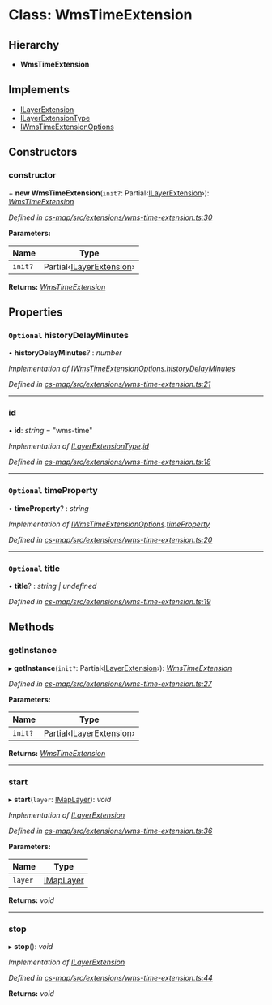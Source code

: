 # Class: WmsTimeExtension

## Hierarchy

* **WmsTimeExtension**

## Implements

* [ILayerExtension](../interfaces/_cs_map_src_classes_ilayer_extension_.ilayerextension.md)
* [ILayerExtensionType](../interfaces/_cs_map_src_classes_ilayer_extension_.ilayerextensiontype.md)
* [IWmsTimeExtensionOptions](../interfaces/_cs_map_src_extensions_wms_time_extension_.iwmstimeextensionoptions.md)

## Constructors

###  constructor

\+ **new WmsTimeExtension**(`init?`: Partial‹[ILayerExtension](../interfaces/_cs_map_src_classes_ilayer_extension_.ilayerextension.md)›): *[WmsTimeExtension](_cs_map_src_extensions_wms_time_extension_.wmstimeextension.md)*

*Defined in [cs-map/src/extensions/wms-time-extension.ts:30](https://github.com/RichardHovenkamp/csnext/blob/d817caa/packages/cs-map/src/extensions/wms-time-extension.ts#L30)*

**Parameters:**

Name | Type |
------ | ------ |
`init?` | Partial‹[ILayerExtension](../interfaces/_cs_map_src_classes_ilayer_extension_.ilayerextension.md)› |

**Returns:** *[WmsTimeExtension](_cs_map_src_extensions_wms_time_extension_.wmstimeextension.md)*

## Properties

### `Optional` historyDelayMinutes

• **historyDelayMinutes**? : *number*

*Implementation of [IWmsTimeExtensionOptions](../interfaces/_cs_map_src_extensions_wms_time_extension_.iwmstimeextensionoptions.md).[historyDelayMinutes](../interfaces/_cs_map_src_extensions_wms_time_extension_.iwmstimeextensionoptions.md#optional-historydelayminutes)*

*Defined in [cs-map/src/extensions/wms-time-extension.ts:21](https://github.com/RichardHovenkamp/csnext/blob/d817caa/packages/cs-map/src/extensions/wms-time-extension.ts#L21)*

___

###  id

• **id**: *string* = "wms-time"

*Implementation of [ILayerExtensionType](../interfaces/_cs_map_src_classes_ilayer_extension_.ilayerextensiontype.md).[id](../interfaces/_cs_map_src_classes_ilayer_extension_.ilayerextensiontype.md#id)*

*Defined in [cs-map/src/extensions/wms-time-extension.ts:18](https://github.com/RichardHovenkamp/csnext/blob/d817caa/packages/cs-map/src/extensions/wms-time-extension.ts#L18)*

___

### `Optional` timeProperty

• **timeProperty**? : *string*

*Implementation of [IWmsTimeExtensionOptions](../interfaces/_cs_map_src_extensions_wms_time_extension_.iwmstimeextensionoptions.md).[timeProperty](../interfaces/_cs_map_src_extensions_wms_time_extension_.iwmstimeextensionoptions.md#optional-timeproperty)*

*Defined in [cs-map/src/extensions/wms-time-extension.ts:20](https://github.com/RichardHovenkamp/csnext/blob/d817caa/packages/cs-map/src/extensions/wms-time-extension.ts#L20)*

___

### `Optional` title

• **title**? : *string | undefined*

*Defined in [cs-map/src/extensions/wms-time-extension.ts:19](https://github.com/RichardHovenkamp/csnext/blob/d817caa/packages/cs-map/src/extensions/wms-time-extension.ts#L19)*

## Methods

###  getInstance

▸ **getInstance**(`init?`: Partial‹[ILayerExtension](../interfaces/_cs_map_src_classes_ilayer_extension_.ilayerextension.md)›): *[WmsTimeExtension](_cs_map_src_extensions_wms_time_extension_.wmstimeextension.md)*

*Defined in [cs-map/src/extensions/wms-time-extension.ts:27](https://github.com/RichardHovenkamp/csnext/blob/d817caa/packages/cs-map/src/extensions/wms-time-extension.ts#L27)*

**Parameters:**

Name | Type |
------ | ------ |
`init?` | Partial‹[ILayerExtension](../interfaces/_cs_map_src_classes_ilayer_extension_.ilayerextension.md)› |

**Returns:** *[WmsTimeExtension](_cs_map_src_extensions_wms_time_extension_.wmstimeextension.md)*

___

###  start

▸ **start**(`layer`: [IMapLayer](../interfaces/_cs_map_src_classes_imap_layer_.imaplayer.md)): *void*

*Implementation of [ILayerExtension](../interfaces/_cs_map_src_classes_ilayer_extension_.ilayerextension.md)*

*Defined in [cs-map/src/extensions/wms-time-extension.ts:36](https://github.com/RichardHovenkamp/csnext/blob/d817caa/packages/cs-map/src/extensions/wms-time-extension.ts#L36)*

**Parameters:**

Name | Type |
------ | ------ |
`layer` | [IMapLayer](../interfaces/_cs_map_src_classes_imap_layer_.imaplayer.md) |

**Returns:** *void*

___

###  stop

▸ **stop**(): *void*

*Implementation of [ILayerExtension](../interfaces/_cs_map_src_classes_ilayer_extension_.ilayerextension.md)*

*Defined in [cs-map/src/extensions/wms-time-extension.ts:44](https://github.com/RichardHovenkamp/csnext/blob/d817caa/packages/cs-map/src/extensions/wms-time-extension.ts#L44)*

**Returns:** *void*

